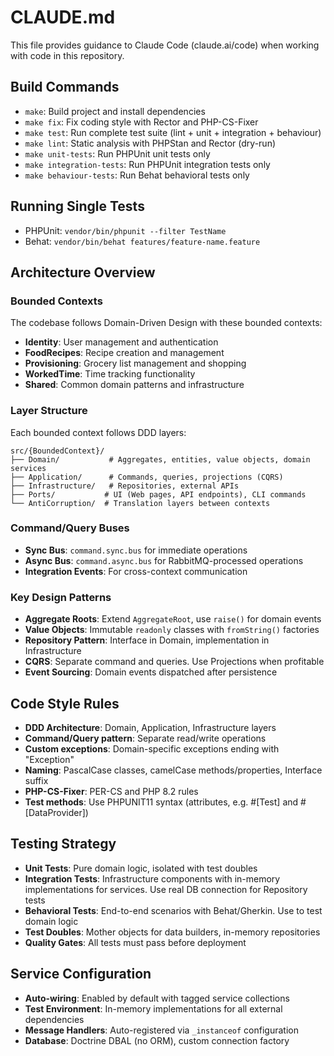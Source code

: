 # CLAUDE.md

This file provides guidance to Claude Code (claude.ai/code) when working with code in this repository.

## Build Commands
- `make`: Build project and install dependencies
- `make fix`: Fix coding style with Rector and PHP-CS-Fixer
- `make test`: Run complete test suite (lint + unit + integration + behaviour)
- `make lint`: Static analysis with PHPStan and Rector (dry-run)
- `make unit-tests`: Run PHPUnit unit tests only
- `make integration-tests`: Run PHPUnit integration tests only
- `make behaviour-tests`: Run Behat behavioral tests only

## Running Single Tests
- PHPUnit: `vendor/bin/phpunit --filter TestName`
- Behat: `vendor/bin/behat features/feature-name.feature`

## Architecture Overview

### Bounded Contexts
The codebase follows Domain-Driven Design with these bounded contexts:
- **Identity**: User management and authentication
- **FoodRecipes**: Recipe creation and management  
- **Provisioning**: Grocery list management and shopping
- **WorkedTime**: Time tracking functionality
- **Shared**: Common domain patterns and infrastructure

### Layer Structure
Each bounded context follows DDD layers:
```
src/{BoundedContext}/
├── Domain/           # Aggregates, entities, value objects, domain services
├── Application/      # Commands, queries, projections (CQRS)
├── Infrastructure/   # Repositories, external APIs
├── Ports/           # UI (Web pages, API endpoints), CLI commands
└── AntiCorruption/  # Translation layers between contexts
```

### Command/Query Buses
- **Sync Bus**: `command.sync.bus` for immediate operations
- **Async Bus**: `command.async.bus` for RabbitMQ-processed operations
- **Integration Events**: For cross-context communication

### Key Design Patterns
- **Aggregate Roots**: Extend `AggregateRoot`, use `raise()` for domain events
- **Value Objects**: Immutable `readonly` classes with `fromString()` factories
- **Repository Pattern**: Interface in Domain, implementation in Infrastructure
- **CQRS**: Separate command and queries. Use Projections when profitable
- **Event Sourcing**: Domain events dispatched after persistence

## Code Style Rules
- **DDD Architecture**: Domain, Application, Infrastructure layers
- **Command/Query pattern**: Separate read/write operations
- **Custom exceptions**: Domain-specific exceptions ending with "Exception"
- **Naming**: PascalCase classes, camelCase methods/properties, Interface suffix
- **PHP-CS-Fixer**: PER-CS and PHP 8.2 rules
- **Test methods**: Use PHPUNIT11 syntax (attributes, e.g. #[Test] and #[DataProvider])

## Testing Strategy
- **Unit Tests**: Pure domain logic, isolated with test doubles
- **Integration Tests**: Infrastructure components with in-memory implementations for services. Use real DB connection for Repository tests
- **Behavioral Tests**: End-to-end scenarios with Behat/Gherkin. Use to test domain logic
- **Test Doubles**: Mother objects for data builders, in-memory repositories
- **Quality Gates**: All tests must pass before deployment

## Service Configuration
- **Auto-wiring**: Enabled by default with tagged service collections
- **Test Environment**: In-memory implementations for all external dependencies
- **Message Handlers**: Auto-registered via `_instanceof` configuration
- **Database**: Doctrine DBAL (no ORM), custom connection factory